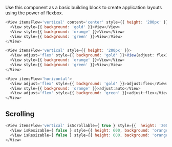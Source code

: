 Use this component as a basic building block to create application layouts using the power of flexbox.

```javascript
<View itemsFlow='vertical' content='center' style={{ height: '200px' }}>
  <View style={{ background: 'gold' }}>View</View>
  <View style={{ background: 'orange' }}>View</View>
  <View style={{ background: 'green' }}>View</View>
</View>
```

```javascript
<View itemsFlow='vertical' style={{ height: '200px' }}>
  <View adjust='flex' style={{ background: 'gold' }}>View(adjust: flex)</View>
  <View style={{ background: 'orange' }}>View</View>
  <View style={{ background: 'green' }}>View</View>
</View>
```

```javascript
<View itemsFlow='horizontal'>
  <View adjust='flex' style={{ background: 'gold' }}>adjust:flex</View>
  <View style={{ background: 'orange' }}>adjust:auto</View>
  <View adjust='flex' style={{ background: 'green' }}>adjust:flex</View>
</View>
```

## Scrolling

```javascript
<View itemsFlow='vertical' isScrollable={ true } style={{  height: '200px'  }}>
  <View isResizable={ false } style={{ height: 600, background: 'orange' }}>View</View>
  <View isResizable={ false } style={{ height: 600, background: 'orange' }}>View</View>
</View>
```
